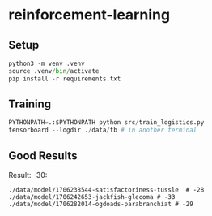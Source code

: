 # reinforcement-learning
 
## Setup

```py
python3 -m venv .venv
source .venv/bin/activate
pip install -r requirements.txt
```

## Training
```py
PYTHONPATH=.:$PYTHONPATH python src/train_logistics.py
tensorboard --logdir ./data/tb # in another terminal
```

## Good Results

Result: -30:
```
./data/model/1706238544-satisfactoriness-tussle  # -28
./data/model/1706242653-jackfish-glecoma # -33
./data/model/1706282014-ogdoads-parabranchiat # -29
```
